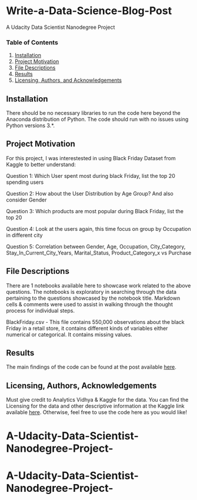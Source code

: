 # Write-a-Data-Science-Blog-Post
A Udacity Data Scientist Nanodegree Project

### Table of Contents

1. [Installation](#installation)
2. [Project Motivation](#motivation)
3. [File Descriptions](#files)
4. [Results](#results)
5. [Licensing, Authors, and Acknowledgements](#licensing)

## Installation <a name="installation"></a>

There should be no necessary libraries to run the code here beyond the Anaconda distribution of Python.  The code should run with no issues using Python versions 3.*.

## Project Motivation<a name="motivation"></a>

For this project, I was interestested in using Black Friday Dataset from Kaggle to better understand:

Question 1: Which User spent most during black Friday, list the top 20 spending users

Question 2: How about the User Distribution by Age Group? And also consider Gender

Question 3: Which products are most popular during Black Friday, list the top 20

Question 4: Look at the users again, this time focus on group by Occupation in different city

Question 5: Correlation between Gender, Age, Occupation, City_Category, Stay_In_Current_City_Years, Marital_Status, Product_Category_x vs Purchase

## File Descriptions <a name="files"></a>

There are 1 notebooks available here to showcase work related to the above questions. The notebooks is exploratory in searching through the data pertaining to the questions showcased by the notebook title. Markdown cells & comments were used to assist in walking through the thought process for individual steps.

BlackFriday.csv       - This file contains 550,000 observations about the black Friday in a retail store, it contains different kinds of variables either numerical or categorical. It contains missing values.

## Results<a name="results"></a>

The main findings of the code can be found at the post available [here](https://medium.com/@parsjee622/data-exploration-on-black-friday-dataset-from-kaggle-2f8ead0cb5d6).

## Licensing, Authors, Acknowledgements<a name="licensing"></a>

Must give credit to Analytics Vidhya & Kaggle for the data. You can find the Licensing for the data and other descriptive information at the Kaggle link available [here](https://www.kaggle.com/mehdidag/black-friday). Otherwise, feel free to use the code here as you would like! 
# A-Udacity-Data-Scientist-Nanodegree-Project-
# A-Udacity-Data-Scientist-Nanodegree-Project-
